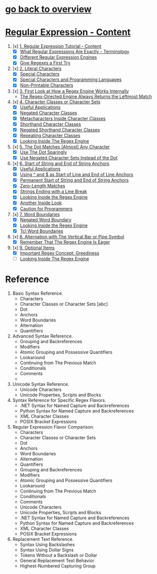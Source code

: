 # [go back to overview](https://github.com/c4arl0s#main-projects)

# [Regular Expression - Content](https://github.com/c4arl0s/RegularExpressions?tab=readme-ov-file#regular-expression---content)

1. [x] [1. Regular Expression Tutorial - Content](https://github.com/c4arl0s/1.-Regular-Expression-Tutorial/tree/597fb5e4040141b6e2bd94f949e52462c61830fb?tab=readme-ov-file#1-regular-expression-tutorial-1)
    * [x] [What Regular Expressions Are Exactly - Terminology](https://github.com/c4arl0s/1.-Regular-Expression-Tutorial/tree/597fb5e4040141b6e2bd94f949e52462c61830fb?tab=readme-ov-file#-what-regular-expressions-are-exactly---terminology)
    * [x] [Different Regular Expression Engines](https://github.com/c4arl0s/1.-Regular-Expression-Tutorial/tree/597fb5e4040141b6e2bd94f949e52462c61830fb?tab=readme-ov-file#-different-regular-expression-engines)
    * [x] [Give Regexes a First Try](https://github.com/c4arl0s/1.-Regular-Expression-Tutorial/tree/597fb5e4040141b6e2bd94f949e52462c61830fb?tab=readme-ov-file#-give-regexes-a-first-try)
2. [x] [2. Literal Characters](https://github.com/c4arl0s/2.-Literal-Characters/tree/def2bb659a5787adda46d65c5fe002598ded500b?tab=readme-ov-file#2-literal-characters-1)
    * [x] [Special Characters](https://github.com/c4arl0s/2.-Literal-Characters/tree/def2bb659a5787adda46d65c5fe002598ded500b?tab=readme-ov-file#-special-characters)
    * [x] [Special Characters and Programming Languages](https://github.com/c4arl0s/2.-Literal-Characters/tree/def2bb659a5787adda46d65c5fe002598ded500b?tab=readme-ov-file#-special-characters-and-programming-languages)
    * [x] [Non-Printable Characters](https://github.com/c4arl0s/2.-Literal-Characters/tree/def2bb659a5787adda46d65c5fe002598ded500b?tab=readme-ov-file#-non-printable-characters)
3. [x] [3. First Look at How a Regex Engine Works Internally](https://github.com/c4arl0s/3.-First-Look-at-How-a-Regex-Engine-Works-Internally/tree/a274535e3302e6fcc01656d805e6d65b96fb257e?tab=readme-ov-file#3-first-look-at-how-a-regex-engine-works-internally-1)
    * [The Regex-Directed Engine Always Returns the Leftmost Match](https://github.com/c4arl0s/3.-First-Look-at-How-a-Regex-Engine-Works-Internally/tree/a274535e3302e6fcc01656d805e6d65b96fb257e?tab=readme-ov-file#-the-regex-directed-engine-always-returns-the-leftmost-match)
4. [x] [4. Character Classes or Character Sets](https://github.com/c4arl0s/4.-Character-Classes-or-Character-Sets/tree/cb533bf73be042a7e5eb4b384d05e088ee501da8?tab=readme-ov-file#4-character-classes-or-character-sets-1)
    * [x] [Useful Applications](https://github.com/c4arl0s/4.-Character-Classes-or-Character-Sets/tree/cb533bf73be042a7e5eb4b384d05e088ee501da8?tab=readme-ov-file#-useful-applications)
    * [x] [Negated Character Classes](https://github.com/c4arl0s/4.-Character-Classes-or-Character-Sets/tree/cb533bf73be042a7e5eb4b384d05e088ee501da8?tab=readme-ov-file#-negated-character-classes)
    * [x] [Metacharacters Inside Character Classes](https://github.com/c4arl0s/4.-Character-Classes-or-Character-Sets/tree/cb533bf73be042a7e5eb4b384d05e088ee501da8?tab=readme-ov-file#-metacharacters-inside-character-classes)
    * [x] [Shorthand Character Classes](https://github.com/c4arl0s/4.-Character-Classes-or-Character-Sets/tree/cb533bf73be042a7e5eb4b384d05e088ee501da8?tab=readme-ov-file#-shorthand-characters-classes)
    * [x] [Negated Shorthand Character Classes](https://github.com/c4arl0s/4.-Character-Classes-or-Character-Sets/tree/cb533bf73be042a7e5eb4b384d05e088ee501da8?tab=readme-ov-file#-negated-shorthand-character-classes)
    * [x] [Repeating Character Classes](https://github.com/c4arl0s/4.-Character-Classes-or-Character-Sets/tree/cb533bf73be042a7e5eb4b384d05e088ee501da8?tab=readme-ov-file#-repeating-character-classes)
    * [x] [Looking Inside The Regex Engine](https://github.com/c4arl0s/4.-Character-Classes-or-Character-Sets/tree/cb533bf73be042a7e5eb4b384d05e088ee501da8?tab=readme-ov-file#-looking-inside-the-regex-engine)
5. [x] [5. The Dot Matches (Almost) Any Character](https://github.com/c4arl0s/5.-The-Dot-Matches-Almost-Any-Character/tree/466ffd6be1bb2506d734d8ec7fb780a2982bfc78?tab=readme-ov-file#5-the-dot-matches-almost-any-character-1)
    * [x] [Use The Dot Sparingly](https://github.com/c4arl0s/5.-The-Dot-Matches-Almost-Any-Character/tree/466ffd6be1bb2506d734d8ec7fb780a2982bfc78?tab=readme-ov-file#-use-the-dot-sparingly)
    * [x] [Use Negated Character Sets Instead of the Dot](https://github.com/c4arl0s/5.-The-Dot-Matches-Almost-Any-Character/tree/466ffd6be1bb2506d734d8ec7fb780a2982bfc78?tab=readme-ov-file#-use-negated-character-sets-instead-of-the-dot)
6. [x] [6. Start of String and End of String Anchors](https://github.com/c4arl0s/6.-Start-of-String-and-End-of-String-Anchors/tree/27946c042c2727c6ca304256ede91bbd6565da56?tab=readme-ov-file#6-start-of-string-and-end-of-string-anchors-1)
    * [x] [Useful Applications](https://github.com/c4arl0s/6.-Start-of-String-and-End-of-String-Anchors/tree/27946c042c2727c6ca304256ede91bbd6565da56?tab=readme-ov-file#-useful-applications-for-6)
    * [x] [Using ^ and $ as Start of Line and End of Line Anchors](https://github.com/c4arl0s/6.-Start-of-String-and-End-of-String-Anchors/tree/27946c042c2727c6ca304256ede91bbd6565da56?tab=readme-ov-file#-using--and--as-start-of-line-and-end-of-line-anchors)
    * [x] [Permanent Start of String and End of String Anchors](https://github.com/c4arl0s/6.-Start-of-String-and-End-of-String-Anchors/tree/27946c042c2727c6ca304256ede91bbd6565da56?tab=readme-ov-file#-permanent-start-of-string-and-end-of-string-anchors)
    * [x] [Zero-Length Matches](https://github.com/c4arl0s/6.-Start-of-String-and-End-of-String-Anchors/tree/27946c042c2727c6ca304256ede91bbd6565da56?tab=readme-ov-file#-zero-length-matches)
    * [x] [Strings Ending with a Line Break](https://github.com/c4arl0s/6.-Start-of-String-and-End-of-String-Anchors/tree/27946c042c2727c6ca304256ede91bbd6565da56?tab=readme-ov-file#-strings-ending-with-a-line-break)
    * [x] [Looking Inside the Regex Engine](https://github.com/c4arl0s/6.-Start-of-String-and-End-of-String-Anchors/tree/27946c042c2727c6ca304256ede91bbd6565da56?tab=readme-ov-file#-looking-inside-the-regex-engine)
    * [x] [Another Inside Look](https://github.com/c4arl0s/6.-Start-of-String-and-End-of-String-Anchors/tree/27946c042c2727c6ca304256ede91bbd6565da56?tab=readme-ov-file#-another-inside-look)
    * [x] [Caution for Programmers](https://github.com/c4arl0s/6.-Start-of-String-and-End-of-String-Anchors/tree/27946c042c2727c6ca304256ede91bbd6565da56?tab=readme-ov-file#-caution-for-programmers)
7. [x] [7. Word Boundaries](https://github.com/c4arl0s/7.-Word-Boundaries/tree/26b519823a3fccae4d42640092ed3810f9bfb151?tab=readme-ov-file#7-word-boundaries-1)
    * [x] [Negated Word Boundary](https://github.com/c4arl0s/7.-Word-Boundaries/tree/26b519823a3fccae4d42640092ed3810f9bfb151?tab=readme-ov-file#-negated-word-boundary)
    * [x] [Looking Inside the Regex Engine](https://github.com/c4arl0s/7.-Word-Boundaries/tree/26b519823a3fccae4d42640092ed3810f9bfb151?tab=readme-ov-file#-looking-inside-the-regex-engine)
    * [x] [Tcl Word Boundaries](https://github.com/c4arl0s/7.-Word-Boundaries/tree/26b519823a3fccae4d42640092ed3810f9bfb151?tab=readme-ov-file#-tcl-word-boundaries)
8. [x] [8. Alternation with The Vertical Bar or Pipe Symbol](https://github.com/c4arl0s/8.-Alternation-with-The-Vertical-Bar-or-Pipe-Symbol/tree/950b9bdfd84cbdd61a59e741772c4a91e83291a3?tab=readme-ov-file#8-alternation-with-the-vertical-bar-or-pipe-symbol-1)
    * [x] [Remember That The Regex Engine Is Eager](https://github.com/c4arl0s/8.-Alternation-with-The-Vertical-Bar-or-Pipe-Symbol/tree/950b9bdfd84cbdd61a59e741772c4a91e83291a3?tab=readme-ov-file#-remember-that-the-regex-engine-is-eager)
9. [x] [9. Optional Items](https://github.com/c4arl0s/9.-Optional-Items/tree/d1350a551ec7673a214471490289be128a0b7b35?tab=readme-ov-file#9-optional-items-1)
    * [x] [Important Regex Concept: Greediness](https://github.com/c4arl0s/9.-Optional-Items/tree/d1350a551ec7673a214471490289be128a0b7b35?tab=readme-ov-file#-important-regex-concept-greediness)
    * [ ] [Looking Inside The Regex Engine](https://github.com/c4arl0s/9.-Optional-Items/tree/d1350a551ec7673a214471490289be128a0b7b35?tab=readme-ov-file#-important-regex-concept-greediness)
<!---10. [ ] [10. Repetition with Star and Plus]()
    * [ ] [Limiting Repetition]()
    * [ ] [Watch Out for The Greediness!]()
    * [ ] [Looking Inside The Regex Engine]()
    * [ ] [Laziness Instead of Greediness]()
    * [ ] [An Alternative to Laziness]()
    * [ ] [Repeating \Q...\E Escape Sequences]()
11. [ ] [11. Use Round Brackets for Grouping]()
    * [ ] [Round Brackets Create a Backreference]()
    * [ ] [How to Use Backreferences]()
    * [ ] [The Entire Regex Match As Backreference Zero]()
    * [ ] [Using Backreferences in The Regular Expression]()
    * [ ] [Looking Inside The Regex Engine]()
    * [ ] [Repetition and Backreferences]()
    * [ ] [Useful Example: Checking for Doubled Words]()
    * [ ] [Parentheses and Backreferences Cannot Be Used Inside Character Classes]()
12. [ ] [12. Named Capturing Groups]()
    * [ ] [Named Capture with Python, PCRE and PHP]()
    * [ ] [Named Capture with .NET’s System.Text.RegularExpressions]()
    * [ ] [Names and Numbers for Capturing Groups]()
    * [ ] [Other Regex Flavors]()
13. [ ] [13. Unicode Regular Expressions]()
    * [ ] [Characters, Code Points and Graphemes or How Unicode Makes a Mess of Things]()
    * [ ] [How to Match a Single Unicode Grapheme]()
    * [ ] [Matching a Specific Code Point]()
    * [ ] [Unicode Character Properties]()
    * [ ] [Unicode Scripts]()
    * [ ] [Unicode Blocks]()
    * [ ] [Alternative Unicode Regex Syntax]()
    * [ ] [Do You Need To Worry About Different Encodings?]()
14. [ ] [14. Regex Matching Modes]()
    * [ ] [Specifying Modes Inside The Regular Expression]()
    * [ ] [Turning Modes On and Off for Only Part of The Regular Expression]()
    * [ ] [Modifier Spans]()
15. [ ] [15. Possessive Quantifiers]()
    * [ ] [How Possessive Quantifiers Work]()
    * [ ] [When Possessive Quantifiers Matter]()
    * [ ] [Possessive Quantifiers Can Change The Match Result]()
    * [ ] [Using Atomic Grouping Instead of Possessive Quantifiers]()
16. [ ] [16. Atomic Grouping]()
    * [ ] [Regex Optimization Using Atomic Grouping]()
17. [ ] [17. Lookahead and Lookbehind Zero-Width Assertions]()
    * [ ] [Positive and Negative Lookahead]()
    * [ ] [Regex Engine Internals]()
    * [ ] [Positive and Negative Lookbehind]()
    * [ ] [More Regex Engine Internals]()
    * [ ] [Important Notes About Lookbehind]()
    * [ ] [Lookaround Is Atomic]()
18. [ ] [18. Testing The Same Part of a String for More Than One Requirement]()
    * [ ] [Lookaround to The Rescue]()
    * [ ] [Optimizing Our Solution]()
    * [ ] [A More Complex Problem]()
19. [ ] [19. Continuing at The End of The Previous Match]()
    * [ ] [End of The Previous Match vs. Start of The Match Attempt]()
    * [ ] [\G Magic with Perl]()
    * [ ] [\G in Other Programming Languages]()
20. [ ] [20. If-Then-Else Conditionals in Regular Expressions]()
    * [ ] [Looking Inside the Regex Engine]()
    * [ ] [Regex Flavors]()
    * [ ] [Example: Extract Email Headers]()
21. [ ] [21. XML Schema Character Classes ]()
    * [ ] [Character Class Subtraction]()
    * [ ] [Nested Character Class Subtraction]()
    * [ ] [Notational Compatibility with Other Regex Flavors]()
22. [ ] [22. POSIX Bracket Expressions]()
    * [ ] [Character Classes]()
    * [ ] [Collating Sequences]()
    * [ ] [Character Equivalents]()
23. [ ] [23. Adding Comments to Regular Expressions]()
24. [ ] [24. Free-Spacing Regular Expressions]()
    * [ ] [Comments in Free-Spacing Mode]()

Examples

1. [Sample Regular Expression]()
2. [Matching Floating Point Numbers with a Regular Expression]()
3. [How to Find or Validate an Email Address]()
4. [Matching a Valid Date]()
5. [Matching Whole Lines of Text]()
6. [Deleting Duplicate Lines From a File ]()
8. [Find Two Words Near Each Other]()
9. [Runaway Regular Expressions: Catastrophic Backtracking]()
10. [Repeating a Capturing Group vs. Capturing a Repeated Group]()

# Tools and Languages

1. Specialized Tools and Utilities for Working with Regular Expressions.
2. Using Regular Expressions with Delphi for .NET and Win32.
3. EditPad Pro: Convenient Text Editor with Full Regular Expression Support.
4. What Is grep?.
5. Using Regular Expressions in Java.
6. Java Demo Application using Regular Expressions.
7. Using Regular Expressions with JavaScript and ECMAScript.
8. JavaScript RegExp Example: Regular Expression Tester.
9. MySQL Regular Expressions with The REGEXP Operator.
10. Using Regular Expressions with The Microsoft .NET Framework.
11. C# Demo Application.
12. Oracle Database 10g Regular Expressions.
13. The PCRE Open Source Regex Library.
14. Perl’s Rich Support for Regular Expressions.
15. PHP Provides Three Sets of Regular Expression Functions.
16. POSIX Basic Regular Expressions.
17. PostgreSQL Has Three Regular Expression Flavors.
18. PowerGREP: Taking grep Beyond The Command Line.
19. Python’s re Module.
20. How to Use Regular Expressions in REALbasic.
21. RegexBuddy: Your Perfect Companion for Working with Regular Expressions.
22. Using Regular Expressions with Ruby.
23. Tcl Has Three Regular Expression Flavors.
24. VBScript’s Regular Expression Support.
25. VBScript RegExp Example: Regular Expression Tester.
26. How to Use Regular Expressions in Visual Basic.
27. XML Schema Regular Expressions.
-->

# Reference

1. Basic Syntax Reference.
    * Characters
    * Character Classes or Character Sets [abc]
    * Dot
    * Anchors
    * Word Boundaries
    * Alternation
    * Quantifiers
2. Advanced Syntax Reference.
    * Grouping and Backreferences
    * Modifiers
    * Atomic Grouping and Possessive Quantifiers
    * Lookaround
    * Continuing from The Previous Match
    * Conditionals
    * Comments
    * 
3. Unicode Syntax Reference.
    * Unicode Characters
    * Unicode Properties, Scripts and Blocks
4. Syntax Reference for Specific Regex Flavors.
    * .NET Syntax for Named Capture and Backreferences
    * Python Syntax for Named Capture and Backreferences
    * XML Character Classes
    * POSIX Bracket Expressions
5. Regular Expression Flavor Comparison.
    * Characters
    * Character Classes or Character Sets
    * Dot
    * Anchors
    * Word Boundaries
    * Alternation
    * Quantifiers
    * Grouping and Backreferences
    * Modifiers
    * Atomic Grouping and Possessive Quantifiers
    * Lookaround
    * Continuing from The Previous Match
    * Conditionals
    * Comments
    * Unicode Characters
    * Unicode Properties, Scripts and Blocks
    * .NET Syntax for Named Capture and Backreferences
    * Python Syntax for Named Capture and Backreferences
    * XML Character Classes
    * POSIX Bracket Expressions
6. Replacement Text Reference.
    * Syntax Using Backslashes
    * Syntax Using Dollar Signs
    * Tokens Without a Backslash or Dollar
    * General Replacement Text Behavior
    * Highest-Numbered Capturing Group
